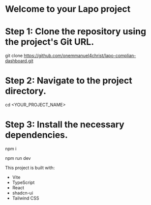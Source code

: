 # Welcome to your Lapo project

# Step 1: Clone the repository using the project's Git URL.
git clone  https://github.com/onemmanuel4christ/lapo-complian-dashboard.git

# Step 2: Navigate to the project directory.
cd <YOUR_PROJECT_NAME>

# Step 3: Install the necessary dependencies.
npm i

npm run dev

This project is built with:

- Vite
- TypeScript
- React
- shadcn-ui
- Tailwind CSS

